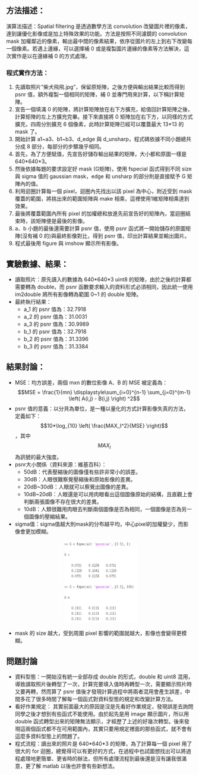 ## 方法描述： 
演算法描述：Spatial filtering 是透過數學方法 convolution 改變圖片裡的像素，達到讓優化影像或是加上特殊效果的功能。方法是按照不同濾鏡的 convolution mask 加權鄰近的像素，輸出最中間的像素結果，依序從圖片的左上到右下改變每⼀個像素。若遇上邊緣，可以選擇補 0 或是複製圖片邊緣的像素等方法解決，這次實作是以在邊緣補 0 的方式處理。

### 程式實作方法：
1. 先讀取照片”柴犬飛飛.jpg”，保留原矩陣，之後方便與輸出結果比較而得到 psnr 值，額外複製⼀個相同的矩陣，補 0 並專門用來計算，以下稱計算矩陣。 
2. 宣告⼀個填滿 0 的矩陣，將計算矩陣放在右下方擴充，給值回計算矩陣之後，計算矩陣的左上方擴充完畢。接下來直接將 0 矩陣加在右下方，以同樣的方式擴充，四周分別擴充 6 個像素，此時計算矩陣已經可以覆蓋最大 13\*13 的 mask 了。 
3. 開始計算 a1~a3、b1~b3、d_edge 與 d_unsharp，程式碼依據不同小題總共分成 8 部分，每部分的步驟幾乎相同。 
4. 首先，為了方便賦值，先宣告好儲存輸出結果的矩陣，大小都和原圖⼀樣是 640\*640\*3。 
5. 然後依據每題的要求設定好 mask (G矩陣)，使用 fspecial 函式得到不同 size 與 sigma 值的 gaussian mask，edge 和 unsharp 的部分則是直接賦予 G 矩陣內的值。 
6. 利用迴圈計算每⼀個 pixel，迴圈內先找出以該 pixel 為中心，附近受到 mask 覆蓋的範圍，將挑出來的範圍矩陣與 make 相乘，這裡使用1維矩陣相乘達到效果。 
7. 最後將覆蓋範圍內所有 pixel 的加權總和放進先前宣告好的矩陣內，當迴圈結束時，該矩陣便是最後的影像。 
8. a、b 小題的最後還需要計算 psnr 值，使用 psnr 函式將⼀開始儲存的原圖矩陣(沒有補 0 的)與最終影像對比，得到 psnr 值，印出計算結果並輸出圖片。 
9. 程式最後用 figure 與 imshow 顯示所有影像。

## 實驗數據、結果：
* 讀取照片：原先讀入的數據為 640\*640\*3 uint8 的矩陣，由於之後的計算都需要轉為 double，而 psnr 函數要求輸入的資料形式必須相同，因此統⼀使用 im2double 將所有影像轉為範圍 0~1 的 double 矩陣。
* 最終執行結果：
  * a_1 的 psnr 值為：32.7918
  * a_2 的 psnr 值為：31.0031 
  * a_3 的 psnr 值為：30.9989 
  * b_1 的 psnr 值為：32.7918
  * b_2 的 psnr 值為：31.3396
  * b_3 的 psnr 值為：31.3384

## 結果討論：
* MSE：均方誤差，兩個 mxn 的數位影像 A、B 的 MSE 被定義為： $$MSE = \frac{1}{mn} \displaystyle\sum_{i=0}^{n-1} \sum_{j=0}^{m-1} \left( A(i,j) - B(i,j) \right) ^2$$
* psnr 值的意義：以分貝為單位，是一種以量化的方式計算影像失真的方法，定義如下： $$10*\log_{10} \left( \frac{MAX_I^2}{MSE} \right)$$，其中 $$MAX_I$$ 為訊號的最大強度。
* psnr大小關係（資料來源：維基百科）：
  * 50dB：代表壓縮後的圖像僅有些許非常小的誤差。
  * 30dB：人眼很難察覺壓縮後和原始影像的差異。
  * 20dB~30dB：人眼就可以察覺出圖像的差異。
  * 10dB~20dB：人眼還是可以用肉眼看出這個圖像原始的結構，且直觀上會判斷兩張圖像不存在很大的差異。
  * 10dB：人類很難用肉眼去判斷兩個圖像是否為相同，⼀個圖像是否為另⼀個圖像的壓縮結果。
* sigma值：sigma值越大則mask的分布越平均，中心pixel的加權變少，而影像會更加模糊。 
<div align = "center">
<img src = "https://github.com/WDahua377/Multimedia_Assignments/blob/main/convolution/sigma_image.jpg" width = 40%>
</div>

* mask 的 size 越大，受到周圍 pixel 影響的範圍就越大，影像也會變得更模糊。

## 問題討論
* 資料型態：⼀開始沒有統⼀全部存成 double 的形式，double 和 uint8 混用，導致讀取照片後轉型了⼀次，計算完要填入值時再轉型⼀次，需要顯示照片時⼜要再轉，然而算了 psnr 值後才發現計算過程中將兩者混用會產生誤差，中間多花了很多時間了解每⼀個函式對資料型態的規定和改變計算方法。
* 看好作業規定： 其實前面最大的原因是沒是先看好作業規定，發現誤差去詢問同學之後才想到有些函式不能使用。由於起先是用 image 顯示圖片，所以用 double 函式轉型出來的矩陣無法顯示，才經歷了上述的好幾次轉型。後來發現這兩個函式都不在可用範圍內，其實只要用規定裡面的那些函式，就不會有這麼多資料型態上的問題了。 
* 程式流程：讀出來的照片是 640\*640\*3 的矩陣，為了計算每⼀個 pixel 用了很大的 for 迴圈，總覺得可以有更好的方式，在過程中也試圖想找出可以將過程處理地更簡單、更省時的辦法，但所有處理流程到最後還是沒有讓我很滿意，更了解 matlab 以後也許會有些新想法。
